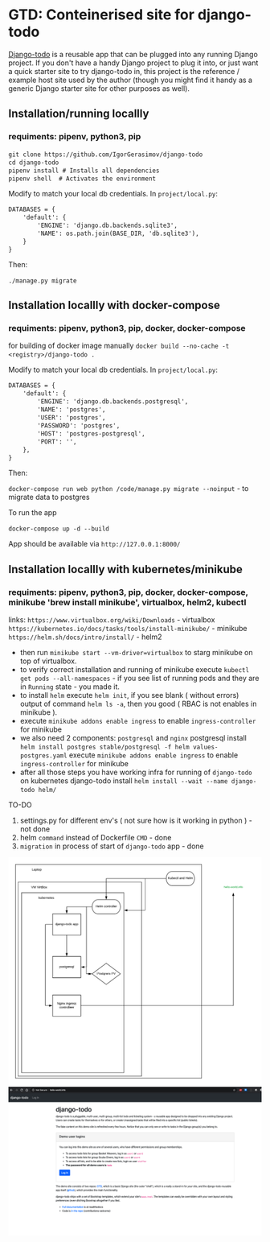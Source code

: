 # GTD: Conteinerised site for django-todo

[Django-todo](https://github.com/shacker/django-todo) is a reusable app that can be plugged into any running Django
project. If you don't have a handy Django project to plug it into, or just want a quick starter site to try django-todo
in, this project is the reference / example host site used by the author (though you might find it handy as a generic
Django starter site for other purposes as well).

## Installation/running locallly 
### requiments: pipenv, python3, pip


```
git clone https://github.com/IgorGerasimov/django-todo
cd django-todo
pipenv install # Installs all dependencies
pipenv shell  # Activates the environment
```

Modify to match your local db credentials. In `project/local.py`:

```
DATABASES = {
    'default': {
        'ENGINE': 'django.db.backends.sqlite3',
        'NAME': os.path.join(BASE_DIR, 'db.sqlite3'),
    }
}
```

Then:

`./manage.py migrate`




## Installation locallly with docker-compose
### requiments: pipenv, python3, pip, docker, docker-compose

for building of docker image manually `docker build --no-cache -t <registry>/django-todo .`

Modify to match your local db credentials. In `project/local.py`:

```
DATABASES = {
    'default': {
        'ENGINE': 'django.db.backends.postgresql',
        'NAME': 'postgres',
        'USER': 'postgres',
        'PASSWORD': 'postgres',
        'HOST': 'postgres-postgresql',
        'PORT': '',
    },
}
```

Then:

`docker-compose run web python /code/manage.py migrate --noinput` - to migrate data to postgres

To run the app 

`docker-compose up -d --build`

App should be available via `http://127.0.0.1:8000/`



## Installation locallly with kubernetes/minikube
### requiments: pipenv, python3, pip, docker, docker-compose, minikube 'brew install minikube', virtualbox, helm2, kubectl
links:
`https://www.virtualbox.org/wiki/Downloads` - virtualbox
`https://kubernetes.io/docs/tasks/tools/install-minikube/` - minikube
`https://helm.sh/docs/intro/install/` - helm2

- then run `minikube start --vm-driver=virtualbox` to starg minikube on top of virtualbox.
- to verify correct installation and running of minikube execute `kubectl get pods --all-namespaces` - if you see list of running pods and they are in `Running` state - you made it.
- to install `helm` execute `helm init`, if you see blank ( without errors) output of command `helm ls -a`, then you good ( RBAC is not enables in minikube ).
- execute `minikube addons enable ingress` to enable `ingress-controller` for minikube
- we also need 2 components: `postgresql` and `nginx`
   postgresql install `helm install postgres stable/postgresql -f helm values-postgres.yaml`
   execute `minikube addons enable ingress` to enable `ingress-controller` for minikube
- after all those steps you have working infra for running of `django-todo` on kubernetes
   django-todo install `helm install --wait --name django-todo helm/`










TO-DO

1. settings.py for different env's ( not sure how is it working in python ) - not done
2. helm `command` instead of Dockerfile `CMD` - done
3. `migration` in process of start of `django-todo` app - done



![scheme of current setup](/pics/scheme.png)
![working screnshot](/pics/working_screen.png)